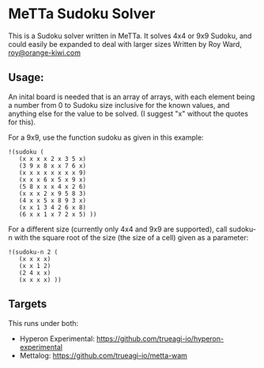 # MeTTa Sudoku Solver

This is a Sudoku solver written in MeTTa. It solves 4x4 or 9x9 Sudoku, and could easily be expanded to deal with larger sizes
Written by Roy Ward, roy@orange-kiwi.com

## Usage: 

An inital board is needed that is an array of arrays, with each element being a number from 0 to Sudoku size inclusive for the known values, and anything else for the value to be solved. (I suggest "x" without the quotes for this).

For a 9x9, use the function sudoku as given in this example:
```
!(sudoku (
   (x x x x 2 x 3 5 x)
   (3 9 x 8 x x 7 6 x)
   (x x x x x x x x 9)
   (x x x 6 x 5 x 9 x)
   (5 8 x x x 4 x 2 6)
   (x x x 2 x 9 5 8 3)
   (4 x x 5 x 8 9 3 x)
   (x x 1 3 4 2 6 x 8)
   (6 x x 1 x 7 2 x 5) ))
```

For a different size (currently only 4x4 and 9x9 are supported), call sudoku-n with the square root of the size (the size of a cell) given as a parameter:

```
!(sudoku-n 2 (
   (x x x x)
   (x x 1 2)
   (2 4 x x)
   (x x x x) ))
```

## Targets

This runs under both:

* Hyperon Experimental: https://github.com/trueagi-io/hyperon-experimental
* Mettalog: https://github.com/trueagi-io/metta-wam
